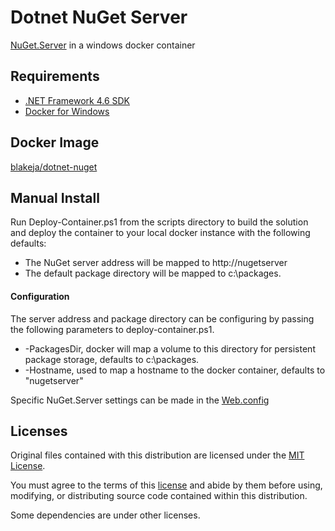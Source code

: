 # Dotnet NuGet Server

[NuGet.Server](https://github.com/NuGet/NuGet.Server) in a windows docker container

## Requirements

- [.NET Framework 4.6 SDK](https://www.microsoft.com/net/download/visual-studio-sdks)
- [Docker for Windows](https://docs.docker.com/docker-for-windows/install/)

## Docker Image

[blakeja/dotnet-nuget](https://hub.docker.com/r/blakeja/dotnet-nuget/)

## Manual Install

Run Deploy-Container.ps1 from the scripts directory to build the solution and deploy the container to your local docker instance with the following defaults:

  - The NuGet server address will be mapped to http://nugetserver
  - The default package directory will be mapped to c:\packages.
  
#### Configuration

The server address and package directory can be configuring by passing the following parameters to deploy-container.ps1.

- -PackagesDir, docker will map a volume to this directory for persistent package storage, defaults to c:\packages.
- -Hostname, used to map a hostname to the docker container, defaults to "nugetserver"

Specific NuGet.Server settings can be made in the [Web.config](https://github.com/blakeja/dotnet-nutget/blob/master/src/NugetServer/Web.config)

## Licenses

Original files contained with this distribution are licensed under the [MIT License](https://en.wikipedia.org/wiki/MIT_License).

You must agree to the terms of this [license](LICENSE.txt) and abide by them before using, modifying, or distributing source code contained within this distribution.

Some dependencies are under other licenses.
